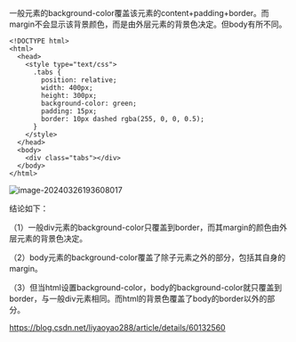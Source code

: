 一般元素的background-color覆盖该元素的content+padding+border。而margin不会显示该背景颜色，而是由外层元素的背景色决定。但body有所不同。

```
<!DOCTYPE html>
<html>
  <head>
    <style type="text/css">
      .tabs {
        position: relative;
        width: 400px;
        height: 300px;
        background-color: green;
        padding: 15px;
        border: 10px dashed rgba(255, 0, 0, 0.5);
      }
    </style>
  </head>
  <body>
    <div class="tabs"></div>
  </body>
</html>
```

![image-20240326193608017](C:\Users\liqian\AppData\Roaming\Typora\typora-user-images\image-20240326193608017.png)

结论如下：

（1）一般div元素的background-color只覆盖到border，而其margin的颜色由外层元素的背景色决定。

（2）body元素的background-color覆盖了除子元素之外的部分，包括其自身的margin。

（3）但当html设置background-color，body的background-color就只覆盖到border，与一般div元素相同。而html的背景色覆盖了body的border以外的部分。

https://blog.csdn.net/liyaoyao288/article/details/60132560